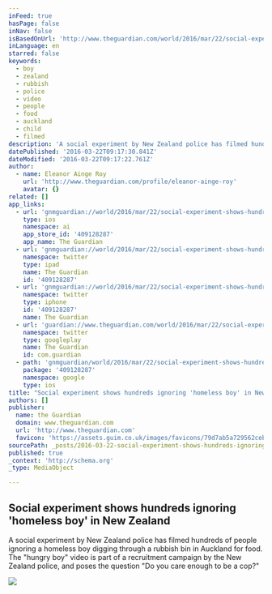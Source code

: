 ```yaml
---
inFeed: true
hasPage: false
inNav: false
isBasedOnUrl: 'http://www.theguardian.com/world/2016/mar/22/social-experiment-shows-hundreds-ignoring-homeless-boy-in-new-zealand'
inLanguage: en
starred: false
keywords:
  - boy
  - zealand
  - rubbish
  - police
  - video
  - people
  - food
  - auckland
  - child
  - filmed
description: 'A social experiment by New Zealand police has filmed hundreds of people ignoring a homeless boy digging through a rubbish bin in Auckland for food. The "hungry boy" video is part of a recruitment campaign by the New Zealand police, and poses the question "Do you care enough to be a cop?"'
datePublished: '2016-03-22T09:17:30.841Z'
dateModified: '2016-03-22T09:17:22.761Z'
author:
  - name: Eleanor Ainge Roy
    url: 'http://www.theguardian.com/profile/eleanor-ainge-roy'
    avatar: {}
related: []
app_links:
  - url: 'gnmguardian://world/2016/mar/22/social-experiment-shows-hundreds-ignoring-homeless-boy-in-new-zealand?contenttype=Article&source=applinks'
    type: ios
    namespace: ai
    app_store_id: '409128287'
    app_name: The Guardian
  - url: 'gnmguardian://world/2016/mar/22/social-experiment-shows-hundreds-ignoring-homeless-boy-in-new-zealand?contenttype=Article&source=twitter'
    namespace: twitter
    type: ipad
    name: The Guardian
    id: '409128287'
  - url: 'gnmguardian://world/2016/mar/22/social-experiment-shows-hundreds-ignoring-homeless-boy-in-new-zealand?contenttype=Article&source=twitter'
    namespace: twitter
    type: iphone
    id: '409128287'
    name: The Guardian
  - url: 'guardian://www.theguardian.com/world/2016/mar/22/social-experiment-shows-hundreds-ignoring-homeless-boy-in-new-zealand'
    namespace: twitter
    type: googleplay
    name: The Guardian
    id: com.guardian
  - path: 'gnmguardian/world/2016/mar/22/social-experiment-shows-hundreds-ignoring-homeless-boy-in-new-zealand?contenttype=Article&source=google'
    package: '409128287'
    namespace: google
    type: ios
title: "Social experiment shows hundreds ignoring 'homeless boy' in New Zealand"
authors: []
publisher:
  name: the Guardian
  domain: www.theguardian.com
  url: 'http://www.theguardian.com'
  favicon: 'https://assets.guim.co.uk/images/favicons/79d7ab5a729562cebca9c6a13c324f0e/32x32.ico'
sourcePath: _posts/2016-03-22-social-experiment-shows-hundreds-ignoring-homeless-boy-in.md
published: true
_context: 'http://schema.org'
_type: MediaObject

---
```

<article style=""><h1>Social experiment shows hundreds ignoring 'homeless boy' in New Zealand</h1><p>A social experiment by New Zealand police has filmed hundreds of people ignoring a homeless boy digging through a rubbish bin in Auckland for food. The "hungry boy" video is part of a recruitment campaign by the New Zealand police, and poses the question "Do you care enough to be a cop?"</p><img src="https://s3-us-west-2.amazonaws.com/the-grid-img/p/532d806f41e0df85ff1cf5d26b3d5fb9b9703b97.jpg" /></article>